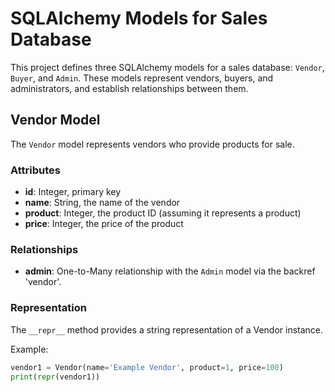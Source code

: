 # SQLAlchemy Models for Sales Database

This project defines three SQLAlchemy models for a sales database: `Vendor`, `Buyer`, and `Admin`. These models represent vendors, buyers, and administrators, and establish relationships between them.

## Vendor Model

The `Vendor` model represents vendors who provide products for sale.

### Attributes

- **id**: Integer, primary key
- **name**: String, the name of the vendor
- **product**: Integer, the product ID (assuming it represents a product)
- **price**: Integer, the price of the product

### Relationships

- **admin**: One-to-Many relationship with the `Admin` model via the backref 'vendor'.

### Representation

The `__repr__` method provides a string representation of a Vendor instance.

Example:
```python
vendor1 = Vendor(name='Example Vendor', product=1, price=100)
print(repr(vendor1))
